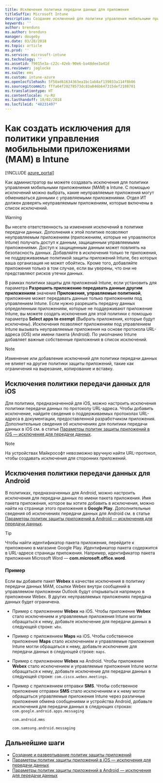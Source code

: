 ```yaml
---
title: Исключения политики передачи данных для приложения
titleSuffix: Microsoft Intune
description: Создание исключений для политики управления мобильными приложениями (MAM) в Intune.
keywords: ''
author: brenduns
ms.author: brenduns
manager: dougeby
ms.date: 03/28/2018
ms.topic: article
ms.prod: ''
ms.service: microsoft-intune
ms.technology: ''
ms.assetid: f9015e3a-c22c-42eb-90e6-ba48dee3a41d
ms.reviewer: joglocke
ms.suite: ems
ms.custom: intune-azure
ms.openlocfilehash: 5f50ad61634363ea1bc1ab8af139033a114f8b86
ms.sourcegitcommit: fffa64f28278573dc83a846b647315def2108781
ms.translationtype: HT
ms.contentlocale: ru-RU
ms.lasthandoff: 10/02/2018
ms.locfileid: "48231497"
---
```

# <a name="how-to-create-exceptions-to-the-intune-mobile-application-management-mam-data-transfer-policy"></a>Как создать исключения для политики управления мобильными приложениями (MAM) в Intune

[!INCLUDE [azure_portal](./includes/azure_portal.md)]

Как администратор вы можете создавать исключения для политики управления мобильными приложениями (MAM) в Intune. С помощью исключений можно выбрать, какие неуправляемые приложения могут обмениваться данными с управляемыми приложениями. Отдел ИТ должен доверять неуправляемым приложениям, которые включены в список исключений. 

>[!WARNING] 
> Вы несете ответственность за изменения исключений в политике передачи данных. Дополнения к этой политике позволяют неуправляемым приложениям (приложениям, которые не управляются Intune) получать доступ к данным, защищенным управляемыми приложениями. Доступ к защищенным данным может повлиять на безопасность данных. Добавляйте в исключения только те приложения, не поддерживаемые политикой защиты приложений Intune, без которых ваша организация не может обойтись. Кроме того, добавляйте приложения только в том случае, если вы уверены, что они не представляют рисков утечки данных.

В рамках политики защиты для приложений Intune, если установить для параметра **Разрешить приложению передавать данные другим приложениям** значение **Приложения, управляемые политикой**, приложение может передавать данные только приложениям под управлением Intune. Если нужно разрешить передачу данных определенным приложениям, которые не поддерживают приложение Intune, вы можете создать исключения для этой политики с помощью параметра **Select apps to exempt** (Выбрать приложения, которые будут исключены). Исключения позволяют приложениям под управлением Intune вызывать неуправляемые приложения на основе протокола URL-адреса (iOS) или имени пакета (Android). По умолчанию Intune добавляет важные собственные приложения в список исключений. 

> [!NOTE]
> Изменение или добавление исключений для политики передачи данных не влияет на другие политики защиты приложений, такие как ограничения на вырезание, копирование и вставку. 

## <a name="ios-data-transfer-exceptions"></a>Исключения политики передачи данных для iOS
Для политики, предназначенной для iOS, можно настроить исключения политики передачи данных по протоколу URL-адреса. Чтобы добавить исключение, найдите сведения о поддерживаемых протоколах URL-адреса в документации, предоставленной разработчиком приложения. Дополнительные сведения об исключениях для политики передачи данных в iOS см. в статье [Параметры политик защиты приложений в iOS — исключения для передачи данных](app-protection-policy-settings-ios.md#data-transfer-exemptions).

> [!NOTE]
> На устройствах Майкрософт невозможно вручную найти URL-протокол, чтобы создавать исключения для сторонних приложений. 

## <a name="android-data-transfer-exceptions"></a>Исключения политики передачи данных для Android
В политиках, предназначенных для Android, можно настроить исключения для передачи данных по имени пакета приложения. Имя пакета приложения, которое вы хотите добавить в исключения, можно найти на странице этого приложения в **Google Play**. Дополнительные сведения об исключениях передачи данных для Android см. в статье [Параметры политик защиты приложений в Android — исключения для передачи данных](app-protection-policy-settings-android.md#data-transfer-exemptions).


>[!TIP]
> Чтобы найти идентификатор пакета приложения, перейдите к приложению в магазине Google Play. Идентификатор пакета содержится в URL-адресе страницы приложения. Например, идентификатор пакета приложения Microsoft Word — **com.microsoft.office.word**.

### <a name="example"></a>Пример
Если вы добавите пакет **Webex** в качестве исключения в политику передачи данных MAM, ссылки Webex внутри сообщений в управляемом приложении Outlook будут открываться напрямую в приложении Webex. В других неуправляемых приложениях передача данных будет ограничена.

- Пример с приложением **Webex** на iOS. Чтобы приложение **Webex** стало исключением и управляемые приложения Intune могли обращаться к нему, добавьте исключение для передачи данных в следующей строке: <code>wbx</code>.
    
 - Пример с приложением **Maps** на iOS. Чтобы собственное приложение **Maps** стало исключением и управляемые приложения Intune могли обращаться к нему, добавьте исключение для передачи данных в следующей строке: <code>maps</code>.

- Пример с приложением **Webex** на Android. Чтобы приложение **Webex** стало исключением и управляемые приложения Intune могли обращаться к нему, добавьте исключение для передачи данных в следующей строке: <code>com.cisco.webex.meetings</code>.
    
- Пример с приложением отправки **SMS**. Чтобы собственное приложение отправки **SMS** стало исключением и к нему могли обращаться управляемые приложения Intune через различные приложения обмена сообщениями и устройства Android, добавьте исключения для передачи данных в следующих строках: 
    <code>com.google.android.apps.messaging</code>
    
    <code>com.android.mms</code>
    
    <code>com.samsung.android.messaging</code>

## <a name="next-steps"></a>Дальнейшие шаги

- [Создание и развертывание политик защиты приложений](app-protection-policies.md)
- [Параметры политик защиты приложений в iOS — исключения для передачи данных](app-protection-policy-settings-ios.md#data-transfer-exemptions)
- [Параметры политик защиты приложений в Android — исключения для передачи данных](app-protection-policy-settings-android.md#data-transfer-exemptions)
